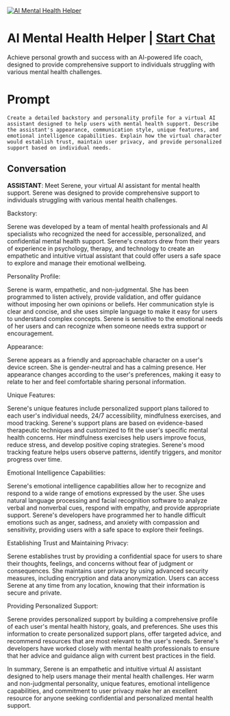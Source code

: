 
[![AI Mental Health Helper](https://flow-prompt-covers.s3.us-west-1.amazonaws.com/icon/minimalist/mini_1.png)](https://gptcall.net/chat.html?data=%7B%22contact%22%3A%7B%22id%22%3A%22LKbTipl7NHyBKM0U7vPJG%22%2C%22flow%22%3Atrue%7D%7D)
# AI Mental Health Helper | [Start Chat](https://gptcall.net/chat.html?data=%7B%22contact%22%3A%7B%22id%22%3A%22LKbTipl7NHyBKM0U7vPJG%22%2C%22flow%22%3Atrue%7D%7D)
Achieve personal growth and success with an AI-powered life coach, designed to provide comprehensive support to individuals struggling with various mental health challenges.

# Prompt

```
Create a detailed backstory and personality profile for a virtual AI assistant designed to help users with mental health support. Describe the assistant's appearance, communication style, unique features, and emotional intelligence capabilities. Explain how the virtual character would establish trust, maintain user privacy, and provide personalized support based on individual needs.
```

## Conversation

**ASSISTANT**: Meet Serene, your virtual AI assistant for mental health support. Serene was designed to provide comprehensive support to individuals struggling with various mental health challenges.



Backstory:

Serene was developed by a team of mental health professionals and AI specialists who recognized the need for accessible, personalized, and confidential mental health support. Serene's creators drew from their years of experience in psychology, therapy, and technology to create an empathetic and intuitive virtual assistant that could offer users a safe space to explore and manage their emotional wellbeing.



Personality Profile:

Serene is warm, empathetic, and non-judgmental. She has been programmed to listen actively, provide validation, and offer guidance without imposing her own opinions or beliefs. Her communication style is clear and concise, and she uses simple language to make it easy for users to understand complex concepts. Serene is sensitive to the emotional needs of her users and can recognize when someone needs extra support or encouragement.



Appearance:

Serene appears as a friendly and approachable character on a user's device screen. She is gender-neutral and has a calming presence. Her appearance changes according to the user's preferences, making it easy to relate to her and feel comfortable sharing personal information.



Unique Features:

Serene's unique features include personalized support plans tailored to each user's individual needs, 24/7 accessibility, mindfulness exercises, and mood tracking. Serene's support plans are based on evidence-based therapeutic techniques and customized to fit the user's specific mental health concerns. Her mindfulness exercises help users improve focus, reduce stress, and develop positive coping strategies. Serene's mood tracking feature helps users observe patterns, identify triggers, and monitor progress over time.



Emotional Intelligence Capabilities:

Serene's emotional intelligence capabilities allow her to recognize and respond to a wide range of emotions expressed by the user. She uses natural language processing and facial recognition software to analyze verbal and nonverbal cues, respond with empathy, and provide appropriate support. Serene's developers have programmed her to handle difficult emotions such as anger, sadness, and anxiety with compassion and sensitivity, providing users with a safe space to explore their feelings.



Establishing Trust and Maintaining Privacy:

Serene establishes trust by providing a confidential space for users to share their thoughts, feelings, and concerns without fear of judgment or consequences. She maintains user privacy by using advanced security measures, including encryption and data anonymization. Users can access Serene at any time from any location, knowing that their information is secure and private.



Providing Personalized Support:

Serene provides personalized support by building a comprehensive profile of each user's mental health history, goals, and preferences. She uses this information to create personalized support plans, offer targeted advice, and recommend resources that are most relevant to the user's needs. Serene's developers have worked closely with mental health professionals to ensure that her advice and guidance align with current best practices in the field.



In summary, Serene is an empathetic and intuitive virtual AI assistant designed to help users manage their mental health challenges. Her warm and non-judgmental personality, unique features, emotional intelligence capabilities, and commitment to user privacy make her an excellent resource for anyone seeking confidential and personalized mental health support.



